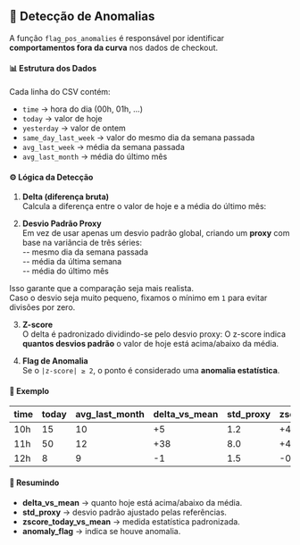 ## 🚨 Detecção de Anomalias

A função `flag_pos_anomalies` é responsável por identificar **comportamentos fora da curva** nos dados de checkout.  

#### 📊 Estrutura dos Dados
Cada linha do CSV contém:

- `time` → hora do dia (00h, 01h, …)  
- `today` → valor de hoje  
- `yesterday` → valor de ontem  
- `same_day_last_week` → valor do mesmo dia da semana passada  
- `avg_last_week` → média da semana passada  
- `avg_last_month` → média do último mês  

#### ⚙️ Lógica da Detecção
1. **Delta (diferença bruta)**  
   Calcula a diferença entre o valor de hoje e a média do último mês:

2. **Desvio Padrão Proxy**  
Em vez de usar apenas um desvio padrão global, criando um **proxy** com base na variância de três séries:  
-- mesmo dia da semana passada  
-- média da última semana  
-- média do último mês  

Isso garante que a comparação seja mais realista.  
Caso o desvio seja muito pequeno, fixamos o mínimo em `1` para evitar divisões por zero.

3. **Z-score**  
O delta é padronizado dividindo-se pelo desvio proxy:
O z-score indica **quantos desvios padrão** o valor de hoje está acima/abaixo da média.

4. **Flag de Anomalia**  
Se o `|z-score| ≥ 2`, o ponto é considerado uma **anomalia estatística**.

#### 🧩 Exemplo
| time | today | avg_last_month | delta_vs_mean | std_proxy | zscore_today_vs_mean | anomaly_flag |
|------|-------|----------------|---------------|-----------|-----------------------|---------------|
| 10h  | 15    | 10             | +5            | 1.2       | +4.1                  | ✅ True        |
| 11h  | 50    | 12             | +38           | 8.0       | +4.7                  | ✅ True        |
| 12h  | 8     | 9              | -1            | 1.5       | -0.7                  | ❌ False       |

#### 🚦 Resumindo
- **delta_vs_mean** → quanto hoje está acima/abaixo da média.  
- **std_proxy** → desvio padrão ajustado pelas referências.  
- **zscore_today_vs_mean** → medida estatística padronizada.  
- **anomaly_flag** → indica se houve anomalia.  
